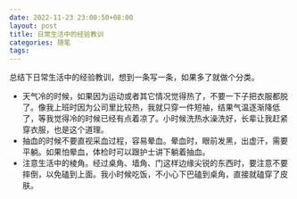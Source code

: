 ```yaml
---
date: 2022-11-23 23:00:50+08:00
layout: post
title: 日常生活中的经验教训
categories: 随笔
tags: 
---
```


总结下日常生活中的经验教训，想到一条写一条，如果多了就做个分类。

* 天气冷的时候，如果因为运动或者其它情况觉得热了，不要一下子把衣服都脱了。像我上班时因为公司里比较热，我就只穿一件短袖，结果气温逐渐降低了，等我觉得冷的时候已经有点着凉了。小时候洗热水澡洗好，长辈让我赶紧穿衣服，也是这个道理。
* 抽血的时候不要直视采血过程，容易晕血。晕血时，眼前发黑，出虚汗，需要平躺。如果怕晕血，体检时可以跟护士讲下躺着抽血。
* 注意生活中的棱角。经过桌角、墙角、门这样边缘尖锐的东西时，要注意不要摔倒，以免磕到上面。我小时候吃饭，不小心下巴磕到桌角，直接就磕穿了皮肤。


